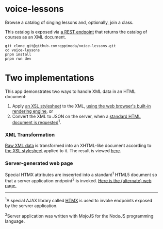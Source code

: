 # voice-lessons
Browse a catalog of singing lessons and, optionally, join a class.

This catalog is exposed via <a href="http://0.0.0.0:3000/raw.xml">a REST endpoint</a> that returns the catalog of courses as an XML document.

```
git clone git@github.com:eppineda/voice-lessons.git
cd voice-lessons
pnpm install
pnpm run dev
```

# Two implementations
This app demonstrates two ways to handle XML data in an HTML document:

1. Apply <a href="http://0.0.0.0:3000/courses.xsl">an XSL stylesheet</a> to the XML, <a href="http://0.0.0.0:3000/courses.xml">using the web browser's built-in rendering engine</a>, or
2. Convert the XML to JSON on the server, when a <a href="http://0.0.0.0:3000/courses.html">standard HTML document is requested</a><sup>1</sup>.

### XML Transformation
<a href="http://0.0.0.0:3000/raw.xml">Raw XML data</a> is transformed into an XHTML-like document according to <a href="http://0.0.0.0:3000/courses.xsl">the XSL stylesheet</a> applied to it. The result is viewed <a href="http://0.0.0.0:3000/courses.xml">here</a>.

### Server-generated web page
Special HTMX attributes are inseerted into a standard<sup>1</sup> HTML5 document so that a server application endpoint<sup>2</sup> is invoked. <a href="http://0.0.0.0:3000/courses.html">Here is the (alternate) web page.</a>

<hr>

<sup>1</sup>A special AJAX library called <a href="http://htmx.org">HTMX</a> is used to invoke endpoints exposed by the servrer application.

<sup>2</sup>Server application was written with MojoJS for the NodeJS programming language.

